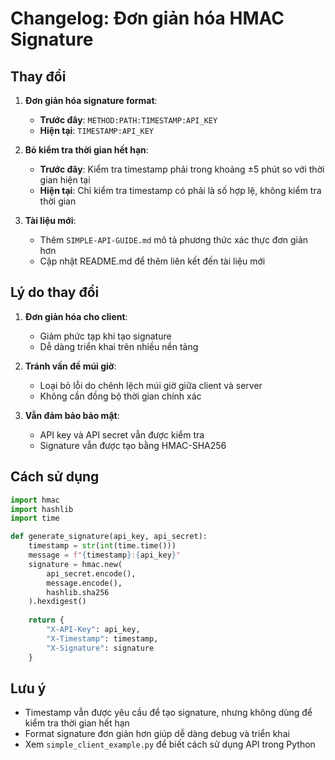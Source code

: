 # Changelog: Đơn giản hóa HMAC Signature

## Thay đổi

1. **Đơn giản hóa signature format**:
   - **Trước đây**: `METHOD:PATH:TIMESTAMP:API_KEY`
   - **Hiện tại**: `TIMESTAMP:API_KEY`

2. **Bỏ kiểm tra thời gian hết hạn**:
   - **Trước đây**: Kiểm tra timestamp phải trong khoảng ±5 phút so với thời gian hiện tại
   - **Hiện tại**: Chỉ kiểm tra timestamp có phải là số hợp lệ, không kiểm tra thời gian

3. **Tài liệu mới**:
   - Thêm `SIMPLE-API-GUIDE.md` mô tả phương thức xác thực đơn giản hơn
   - Cập nhật README.md để thêm liên kết đến tài liệu mới

## Lý do thay đổi

1. **Đơn giản hóa cho client**:
   - Giảm phức tạp khi tạo signature
   - Dễ dàng triển khai trên nhiều nền tảng

2. **Tránh vấn đề múi giờ**:
   - Loại bỏ lỗi do chênh lệch múi giờ giữa client và server
   - Không cần đồng bộ thời gian chính xác

3. **Vẫn đảm bảo bảo mật**:
   - API key và API secret vẫn được kiểm tra
   - Signature vẫn được tạo bằng HMAC-SHA256

## Cách sử dụng

```python
import hmac
import hashlib
import time

def generate_signature(api_key, api_secret):
    timestamp = str(int(time.time()))
    message = f"{timestamp}:{api_key}"
    signature = hmac.new(
        api_secret.encode(),
        message.encode(),
        hashlib.sha256
    ).hexdigest()
    
    return {
        "X-API-Key": api_key,
        "X-Timestamp": timestamp,
        "X-Signature": signature
    }
```

## Lưu ý

- Timestamp vẫn được yêu cầu để tạo signature, nhưng không dùng để kiểm tra thời gian hết hạn
- Format signature đơn giản hơn giúp dễ dàng debug và triển khai
- Xem `simple_client_example.py` để biết cách sử dụng API trong Python
